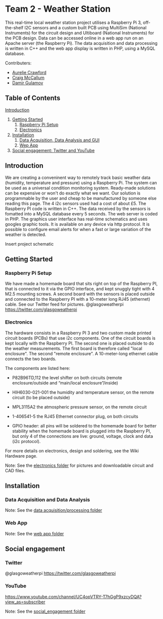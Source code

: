 # Team 2 - Weather Station

This real-time local weather station project utilises a Raspberry Pi 3, off-the-shelf I2C sensors and a custom built PCB using MultiSim (National Instruments) for the circuit design and Ultiboard (National Instruments) for the PCB design. Data can be accessed online in a web app run on an Apache server (the Raspberry Pi). The data acquisition and data processing is written in C++ and the web app display is written in PHP, using a MySQL database.

Contributers:
* [Aurelie Crawford](https://github.com/acra6488/)
* [Craig McCallum](https://github.com/craigmccallum/)
* [Damir Gulamov](https://github.com/damir2020/)



## Table of Contents
[Introduction](#intro)
1. [Getting Started](#start)
   1. [Raspberry Pi Setup](#raspi)
   2. [Electronics](#electro)
2. [Installation](#install)
   1. [Data Acquisition, Data Analysis and GUI](#data)
   2. [Wep App](#web)
3. [Social engagement: Twitter and YouTube](#social)

## Introduction <a name="intro"></a>

We are creating a conveninent way to remotely track basic weather data (humidity, temperature and pressure) using a Raspberry Pi. The system can be used as a universal condition monitoring system. Ready-made solutions can be expensive or won't do exactly what we want. 
Our solution is programmable by the user and cheap to be manufactured by someone else reading this page. The 4 i2c sensors used had a cost of about £5.
The Raspberry PI code is written in C++. The data received by the sensors is fomatted into a MySQL database every 5 seconds. 
The web server is coded in PHP. The graphics user interface has real-time schematics and uses googles graphic tools. It is available on any device via http protocol. 
It is possible to configure email alerts for when a fast or large variation of the weather is detected.

Insert project schematic

## Getting Started <a name="start"></a>
### Raspberry Pi Setup <a name="raspi"></a>

We have made a homemade board that sits right on top of the Raspberry PI, that is connected to it via the GPIO interface, and kept snuggly tight with 4 M2.5 mounting screws. A second board with the sensors is placed outside and connected to the Raspberry PI with a 10-meter long RJ45 (ethernet) cable.
See our Twitter feed for pictures.
@glasgoweatherpi
https://twitter.com/glasgoweatherpi

### Electronics <a name="electro"></a>
The hardware consists in a Raspberry PI 3 and two custom made printed circuit boards (PCBs) that use i2c components. One of the circuit boards is kept locally with the Raspberry PI. The second one is placed outside to do the weather measurements. The first board is therefore called "local enclosure". The second "remote enclosure". A 10-meter-long ethernet cable connects the two boards.

The components are listed here:

- P82B96TD,112 the level shifter on both circuits (remote enclosure/outside and “main/local enclosure”/inside)

- HIH6030-021-001 the humidity and temperature sensor, on the remote circuit (to be placed outside)

- MPL3115A2 the atmospheric pressure sensor, on the remote circuit

- 1-406541-5 the RJ45 Ethernet connector plug, on both circuits

- GPIO header: all pins will be soldered to the homemade board for better stability when the homemade board is plugged into the Raspberry PI, but only 4 of the connections are live: ground, voltage, clock and data (i2c protocol).

For more details on electronics, design and soldering, see the Wiki Hardware page.

Note: See the [electronics folder](01_electronics) for pictures and downloadable circuit and CAD files.

## Installation <a name="install"></a>
### Data Acquisition and Data Analysis <a name="data"></a>
Note: See the [data acquisition/processing folder](02_data_acquisition_and_processing)


### Web App <a name="web"></a>
Note: See the [web app folder](03_web_app)

## Social engagement <a name="social"></a>
### Twitter
@glasgoweatherpi
https://twitter.com/glasgoweatherpi

### YouTube
https://www.youtube.com/channel/UC4opVTRY-T7hGgP9xzcyDQA?view_as=subscriber

Note: See the [social_engagement folder](social_engagement)

